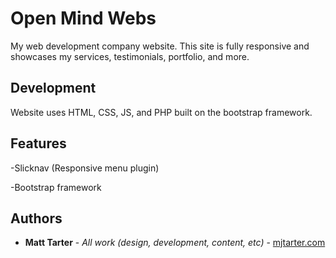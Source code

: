 # Open Mind Webs

My web development company website. This site is fully responsive and showcases my services, testimonials, portfolio, and more.

## Development

Website uses HTML, CSS, JS, and PHP built on the bootstrap framework.

## Features

-Slicknav (Responsive menu plugin)

-Bootstrap framework

## Authors

* **Matt Tarter** - *All work (design, development, content, etc)* - [mjtarter.com](http://www.mjtarter.com)
